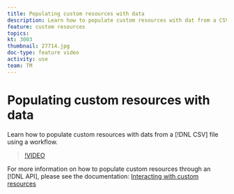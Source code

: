 ```yaml
---
title: Populating custom resources with data
description: Learn how to populate custom resources with dat from a CSV file using a workflow.
feature: custom resources
topics: 
kt: 3003
thumbnail: 27714.jpg
doc-type: feature video
activity: use
team: TM
---
```


# Populating custom resources with data

Learn how to populate custom resources with dats from a [!DNL CSV] file using a workflow.

>[!VIDEO](https://video.tv.adobe.com/v/27714?quality=9)

For more information on how to populate custom resources through an [!DNL API], please see the documentation: [Interacting with custom resources](https://experienceleague.adobe.com/docs/campaign-standard/using/working-with-apis/interacting-with-custom-resources.html.)
